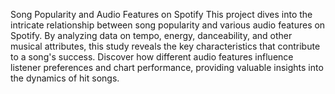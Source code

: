 Song Popularity and Audio Features on Spotify
This project dives into the intricate relationship between song popularity and various audio features on Spotify. By analyzing data on tempo, energy, danceability, and other musical attributes, this study reveals the key characteristics that contribute to a song's success. Discover how different audio features influence listener preferences and chart performance, providing valuable insights into the dynamics of hit songs.
